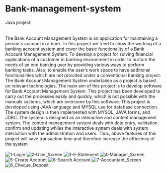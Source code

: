 # Bank-management-system
Java project<br><br><br>
The Bank Account Management System is an application for maintaining a person's account 
in a bank. In this project we tried to show the working of a banking account system and cover 
the basic functionality of a Bank Account Management System. To develop a project for 
solving financial applications of a customer in banking environment in order to nurture the 
needs of an end banking user by providing various ways to perform banking tasks. Also, to 
enable the user’s work space to have additional functionalities which are not provided under a 
conventional banking project. The Bank Account Management System undertaken as a 
project is based on relevant technologies. The main aim of this project is to develop software 
for Bank Account Management System. This project has been developed to carry out the 
processes easily and quickly, which is not possible with the manuals systems, which are 
overcome by this software. This project is developed using JAVA language and MYSQL use 
for database connection. The system design is then implemented with MYSQL, JAVA forms, 
and JDBC. The system is designed as an interactive and content management system. The 
content management system deals with data entry, validation confirm and updating whiles the 
interactive system deals with system interaction with the administration and users. Thus, 
above features of this project will save transaction time and therefore increase the efficiency 
of the system 
<br><br>
![1-Login](https://github.com/user-attachments/assets/8621f4c2-9aa0-42c0-a5a3-31c0871dc3cd)
![2-User_Screen](https://github.com/user-attachments/assets/f02d65f5-923c-408c-a5b6-bc21a82111a7)
![3-E-Statement](https://github.com/user-attachments/assets/1175e4a6-d8ca-4d76-bbe7-82be08da3de2)
![4-Manager_Screen](https://github.com/user-attachments/assets/d0198ee5-af63-489b-b4d4-4a0cb3392715)
![5-Create Account](https://github.com/user-attachments/assets/26b3b8d3-99c3-4a71-a180-a1542bfbdd9f)
![6-Search Account](https://github.com/user-attachments/assets/c165d58f-20a2-44a0-980d-85d569e5d7a2)
![7-Accountant_Screen](https://github.com/user-attachments/assets/10c57ccb-faed-4c48-be5a-333aa9f78bdf)
![8_Cheque_Deposit](https://github.com/user-attachments/assets/9f2dd8b4-7e97-45d0-b2a1-5c18e4e43f8f)

